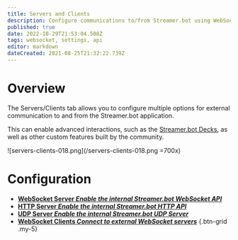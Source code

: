 ```yaml
---
title: Servers and Clients
description: Configure communications to/from Streamer.bot using WebSockets, HTTP, or UDP connections
published: true
date: 2022-10-29T21:53:04.508Z
tags: websocket, settings, api
editor: markdown
dateCreated: 2021-08-25T21:32:22.739Z
---
```


# Overview

The Servers/Clients tab allows you to configure multiple options for external communication to and from the Streamer.bot application.

This can enable advanced interactions, such as the [Streamer.bot Decks](/Extended-Features/HTML-Decks), as well as other custom features built by the community.

![servers-clients-018.png](/servers-clients-018.png =700x)

# Configuration

- [<i class="mdi mdi-api primary--text"></i> **WebSocket Server *Enable the internal Streamer.bot WebSocket API***](/Servers-Clients/WebSocket-Server)
- [<i class="mdi mdi-api primary--text"></i> **HTTP Server *Enable the internal Streamer.bot HTTP API***](/Servers-Clients/HTTP-Server)
- [<i class="mdi mdi-api primary--text"></i> **UDP Server *Enable the internal Streamer.bot UDP Server***](/Servers-Clients/UDP-Server)
- [<i class="mdi mdi-plus-network primary--text"></i> **WebSocket Clients *Connect to external WebSocket servers***](/Servers-Clients/WebSocket-Clients)
{.btn-grid .my-5}